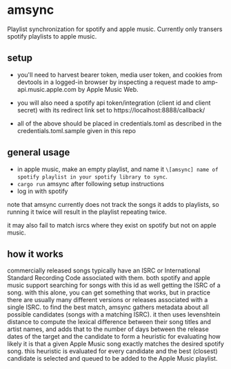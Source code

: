 # amsync
Playlist synchronization for spotify and apple music. Currently only transers spotify playlists to apple music. 
## setup
* you'll need to harvest bearer token, media user token, and cookies from devtools in a logged-in browser by inspecting a request made to amp-api.music.apple.com by Apple Music Web.

* you will also need a spotify api token/integration (client id and client secret) with its redirect link set to https://localhost:8888/callback/

* all of the above should be placed in credentials.toml as described in the credentials.toml.sample given in this repo

## general usage

* in apple music, make an empty playlist, and name it `\[amsync] name of spotify playlist in your spotify library to sync`.
* `cargo run` amsync after following setup instructions
* log in with spotify

note that amsync currently does not track the songs it adds to playlists, so running it twice will result in the playlist repeating twice. 

it may also fail to match isrcs where they exist on spotify but not on apple music.

## how it works
commercially released songs typically have an ISRC or International Standard Recording Code associated with them. 
both spotify and apple music support searching for songs with this id as well getting the ISRC of a song. with this alone, you can get something that works, but in practice there are usually many different versions or releases associated with a single ISRC. to find the best match, amsync gathers metadata about all possible candidates (songs with a matching ISRC). it then uses levenshtein distance to compute the lexical difference between their song titles and artist names, and adds that to the number of days between the release dates of the target and the candidate to form a heuristic for evaluating how likely it is that a given Apple Music song exactly matches the desired spotify song. this heuristic is evaluated for every candidate and the best (closest) candidate is selected and queued to be added to the Apple Music playlist.